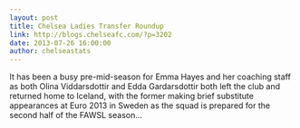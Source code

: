 ```yaml
---
layout: post
title: Chelsea Ladies Transfer Roundup
link: http://blogs.chelseafc.com/?p=3202
date: 2013-07-26 16:00:00
author: chelseastats
---
```

 
It has been a busy pre-mid-season for Emma Hayes and her coaching staff as both Olina Viddarsdottir and Edda Gardarsdottir both left the club and returned home to Iceland, with the former making brief substitute appearances at Euro 2013 in Sweden as the squad is prepared for the second half of the FAWSL season...